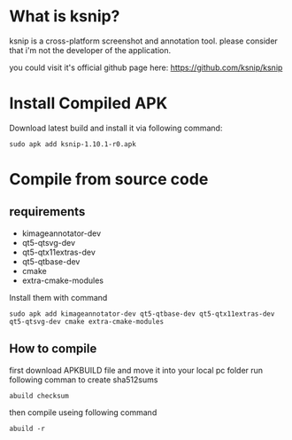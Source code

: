 # What is ksnip?
ksnip is a cross-platform screenshot and annotation tool. please consider that i'm not the developer of the application.

you could visit it's official github page here: https://github.com/ksnip/ksnip

# Install Compiled APK
Download latest build and install it via following command:

`sudo apk add ksnip-1.10.1-r0.apk`

# Compile from source code

## requirements

* kimageannotator-dev
* qt5-qtsvg-dev
* qt5-qtx11extras-dev
* qt5-qtbase-dev
* cmake
* extra-cmake-modules

Install them with command 

`sudo apk add kimageannotator-dev qt5-qtbase-dev qt5-qtx11extras-dev qt5-qtsvg-dev cmake extra-cmake-modules`

## How to compile
first download APKBUILD file and move it into your local pc folder
run following comman to create sha512sums

`abuild checksum`

then compile useing following command

`abuild -r`

